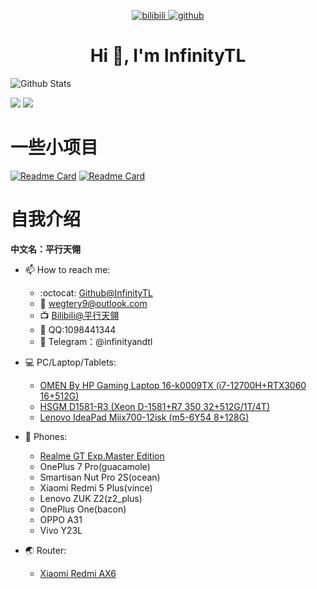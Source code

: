 <!-- <p align="center">
  Visitor count<br>
  <img src="https://profile-counter.glitch.me/itgoyo/count.svg" />
</p> -->

<p align="center">
  <a href="https://space.bilibili.com/14301568">
        <img alt="bilibili"
            src="https://img.shields.io/badge/dynamic/json?url=https%3A%2F%2Fapi.swo.moe%2Fstats%2Fbilibili%2F14301568&query=count&color=222222&label=%E5%93%94%E5%93%A9%E5%93%94%E5%93%A9&labelColor=FE7398&logo=data%3Aimage%2Fpng%3Bbase64%2CiVBORw0KGgoAAAANSUhEUgAAAGAAAABgCAYAAADimHc4AAAD7ElEQVR4nO2dW9WrMBCFK6ESkFAJSKiESqgEHCABCZWAhEpAAhL2ecik5dDc%2FpXLBDLfWnlqy0xmJ5BMQnq5CIIgCIIgCIIgCIIgCEIBAHQAemYfrgCunD6wAKAHsEKxALgx+bCQD8%2FS9tmgVqeDr1lLigDgZvDhXso+K9TyTBQRwRJ8AHjntl0Flh5QRAQK%2FmKxPeayWx2OXpBNBKiHvi34b7T2MC4pAvW6twR%2FRwkRKPizBN8CgEcuESj4Lwm+BwBjahEk+H8EwJRKhOaCDzW8e1JLfkUUH1NgmR3XmHffHR1l+72BSs8d7w8U+JDAnZERQMcV+CtUi7dNqFqibB4J7vtrq7xKCuAasbTMXCL4T+5aVk6+2xHUrWdhruAR6HIJcOeu2UHI8zyAe2ytWfEdWz9PVvQ8YAmIQ5dDAB9LFsMVAv8oMO2zAGrC5WNIarRiAuKR9jYEd9pY08aa6uUzIHGRdkgKd8pY0yc1WjEBAqypDYoAG0QAZkQAZkQAZkQAZk4vANQenjsSzS3I%2FwcSbXU5jQBUkRtdf4Rar90v8kSv3+I3ffCCSpk8I%2Fw+lgDkdI%2Fv2rEp2CaiWm1AsDQLlDAD+dlFXLMeAaCSeLZdaSFE5VUQNot38cKuEeBgAsSuG0flVZBmEanbXfNQAsS0fgBYIn2fIu3%2FBBMHEyBmDXlFfA8IzeHb+Ems4WAChKykrVA9ZfsQTL57jXzRg4A5wC%2FA8N4ADiZAZwm2XjW75Qh2KOTfA0p4kygPw28OJcCVgn3nDnYo2EwEYRgGH0qAMyICMCMCMCMCMCMCMCMCMCMCfP3qwHDOQ4AAUekTk8FaBRihJnZdYbvtCGC7LvmkM63GjVDINPFrQgCq5ETXfmMzI90FXzPvfqt7x4rEu%2FZaEcCUxFvgz2zO+BUn6UkoaEEAsptiMSX5e8FoRYCN7cVgb4Vq7U%2FH50Pq4JNP7Qiw8UFnJwcK+tXy+Wj6PLEvPgHSHv5UgwA1IQIwwyFAyLJin9RoxYgAzAQIkPwNmf26busC+OIx5TDqo5nDT+F%2FSS%2F9CYzwb+No49zNy2evkYv0LywGGAXUvp6eSneycqOic0w20k7CNgKE7jJunSGLACTCxF27ylmQc98T5MQUH49swd+I0HPXslLKnT0N+wnkrTKi9JZL%2FL9i1SorMmdeQ4TQQ7OFMxIMzGD45w8nUL1im7efENZLJpgPSw0pfz0cdt4U3230Td%2FTvx2R6d2FrHhEWLkq5PELOMsRPHCPnAZGv1xJteL7jbJiaW3sB2nDvPC%2FosSYvjRQz4cJ6n7KO3rYQL7M+L6nVtfDVRAEQRAEQRAEQRAEIZ5%2FSAXmdfXaoQsAAAAASUVORK5CYII%3D&suffix=+%E5%85%B3%E6%B3%A8&cacheSeconds=3600)" />
    </a>
    <a href="https://github.com/InfinityTL">
        <img alt="github"
            src="https://img.shields.io/github/stars/InfinityTL?affiliations=OWNER&color=%2366ccff&label=github%20stars&logo=github&logoColor=%23fffFF&style=flat" />
    </a>
</p>

<h1 align="center">Hi 👋, I'm InfinityTL</h1>

![Github Stats](https://github-readme-stats.vercel.app/api?username=InfinityTL&bg_color=60,66ccff,08d9ff&title_color=fff&text_color=fff)

![](https://raw.githubusercontent.com/InfinityTL/github-stats-transparent/output/generated/overview.svg)
![](https://raw.githubusercontent.com/InfinityTL/github-stats-transparent/output/generated/languages.svg)

# 一些小项目

[![Readme Card](https://github-readme-stats.vercel.app/api/pin/?username=InfinityTL&repo=OpenWrt-Redmi-AX6)](https://github.com/InfinityTL/OpenWrt-Redmi-AX6)
[![Readme Card](https://github-readme-stats.vercel.app/api/pin/?username=InfinityTL&repo=MIIX700-MIIX4-OpenCore-EFI)](https://github.com/InfinityTL/MIIX700-MIIX4-OpenCore-EFI)

# 自我介绍

**中文名：平行天翎**

- 📫 How to reach me:
    - :octocat: [Github@InfinityTL](https://github.com/InfinityTL)
    - :email: [wegtery9@outlook.com](mailto:wegtery9@outlook.com)
    - :tv: [Bilibili@平行天翎](https://space.bilibili.com/14301568)
    - 🪪 QQ:1098441344
    - 🪪 Telegram：@infinityandtl

- :computer: PC/Laptop/Tablets:
    - [OMEN By HP Gaming Laptop 16-k0009TX (i7-12700H+RTX3060 16+512G)](https://www.omen.com/us/en/laptops/2022-omen-16-intel.html)
    - [HSGM D1581-R3 (Xeon D-1581+R7 350 32+512G/1T/4T)](https://www.huoshen99.com/pd.jsp?id=81#pfc=%7B%22groupIds%22%3A%5B11%5D%2C%22lid%22%3A1%2C%22sc%22%3A%7B%22key%22%3A%22addedTime%22%2C%22desc%22%3Atrue%7D%7D&_jcp=3_11)
    - [Lenovo IdeaPad Miix700-12isk (m5-6Y54 8+128G)](https://www.lenovo.com/us/en/p/tablets/windows-tablets/miix-series/ideapad-miix-700/88ipmx70637)

- :iphone: Phones:
    - [Realme GT Exp.Master Edition](https://www.realme.com/cn/realme-gt-riven-a)
    - OnePlus 7 Pro(guacamole)
    - Smartisan Nut Pro 2S(ocean)
    - Xiaomi Redmi 5 Plus(vince)
    - Lenovo ZUK Z2(z2_plus)
    - OnePlus One(bacon)
    - OPPO A31
    - Vivo Y23L

- 🌏 Router:
    - [Xiaomi Redmi AX6](https://github.com/InfinityTL/OpenWrt-Redmi-AX6)
